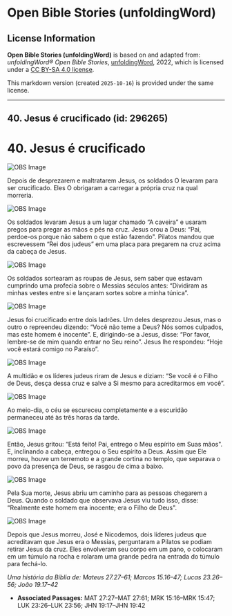 # Open Bible Stories (unfoldingWord)

## License Information

**Open Bible Stories (unfoldingWord)** is based on and adapted from: _unfoldingWord® Open Bible Stories_, [unfoldingWord](https://unfoldingword.org/utw), 2022, which is licensed under a [CC BY-SA 4.0 license](https://creativecommons.org/licenses/by-sa/4.0/legalcode.en).

This markdown version (created `2025-10-16`) is provided under the same license.



--------------------------------

## 40. Jesus é crucificado (id: 296265)

40\. Jesus é crucificado
========================

![OBS Image](https://cdn.door43.org/obs/jpg/360px/obs-en-40-01.jpg)

Depois de desprezarem e maltratarem Jesus, os soldados O levaram para ser crucificado. Eles O obrigaram a carregar a própria cruz na qual morreria.

![OBS Image](https://cdn.door43.org/obs/jpg/360px/obs-en-40-02.jpg)

Os soldados levaram Jesus a um lugar chamado “A caveira” e usaram pregos para pregar as mãos e pés na cruz. Jesus orou a Deus: “Pai, perdoe\-os porque não sabem o que estão fazendo". Pilatos mandou que escrevessem “Rei dos judeus” em uma placa para pregarem na cruz acima da cabeça de Jesus.

![OBS Image](https://cdn.door43.org/obs/jpg/360px/obs-en-40-03.jpg)

Os soldados sortearam as roupas de Jesus, sem saber que estavam cumprindo uma profecia sobre o Messias séculos antes: “Dividiram as minhas vestes entre si e lançaram sortes sobre a minha túnica”.

![OBS Image](https://cdn.door43.org/obs/jpg/360px/obs-en-40-04.jpg)

Jesus foi crucificado entre dois ladrões. Um deles desprezou Jesus, mas o outro o repreendeu dizendo: “Você não teme a Deus? Nós somos culpados, mas este homem é inocente”. E, dirigindo\-se a Jesus, disse: “Por favor, lembre\-se de mim quando entrar no Seu reino”. Jesus lhe respondeu: “Hoje você estará comigo no Paraíso”.

![OBS Image](https://cdn.door43.org/obs/jpg/360px/obs-en-40-05.jpg)

A multidão e os líderes judeus riram de Jesus e diziam: “Se você é o Filho de Deus, desça dessa cruz e salve a Si mesmo para acreditarmos em você”.

![OBS Image](https://cdn.door43.org/obs/jpg/360px/obs-en-40-06.jpg)

Ao meio\-dia, o céu se escureceu completamente e a escuridão permaneceu até às três horas da tarde.

![OBS Image](https://cdn.door43.org/obs/jpg/360px/obs-en-40-07.jpg)

Então, Jesus gritou: “Está feito! Pai, entrego o Meu espírito em Suas mãos". E, inclinando a cabeça, entregou o Seu espírito a Deus. Assim que Ele morreu, houve um terremoto e a grande cortina no templo, que separava o povo da presença de Deus, se rasgou de cima a baixo.

![OBS Image](https://cdn.door43.org/obs/jpg/360px/obs-en-40-08.jpg)

Pela Sua morte, Jesus abriu um caminho para as pessoas chegarem a Deus. Quando o soldado que observava Jesus viu tudo isso, disse: “Realmente este homem era inocente; era o Filho de Deus".

![OBS Image](https://cdn.door43.org/obs/jpg/360px/obs-en-40-09.jpg)

Depois que Jesus morreu, José e Nicodemos, dois líderes judeus que acreditavam que Jesus era o Messias, perguntaram a Pilatos se podiam retirar Jesus da cruz. Eles envolveram seu corpo em um pano, o colocaram em um túmulo na rocha e rolaram uma grande pedra na entrada do túmulo para fechá\-lo.

*Uma história da Bíblia de: Mateus 27\.27–61; Marcos 15\.16–47; Lucas 23\.26–56; João 19\.17–42*

* **Associated Passages:** MAT 27:27–MAT 27:61; MRK 15:16–MRK 15:47; LUK 23:26–LUK 23:56; JHN 19:17–JHN 19:42

